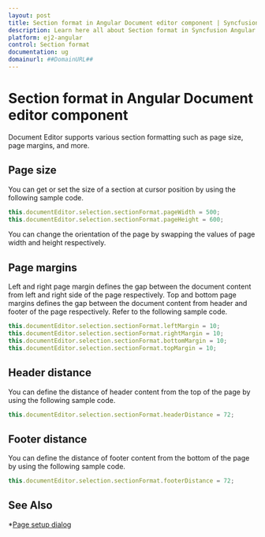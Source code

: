 ```yaml
---
layout: post
title: Section format in Angular Document editor component | Syncfusion
description: Learn here all about Section format in Syncfusion Angular Document editor component of Syncfusion Essential JS 2 and more.
platform: ej2-angular
control: Section format 
documentation: ug
domainurl: ##DomainURL##
---
```


# Section format in Angular Document editor component

Document Editor supports various section formatting such as page size, page margins, and more.

## Page size

You can get or set the size of a section at cursor position by using the following sample code.

```typescript
this.documentEditor.selection.sectionFormat.pageWidth = 500;
this.documentEditor.selection.sectionFormat.pageHeight = 600;
```

You can change the orientation of the page by swapping the values of page width and height respectively.

## Page margins

Left and right page margin defines the gap between the document content from left and right side of the page respectively. Top and bottom page margins defines the gap between the document content from header and footer of the page respectively.
Refer to the following sample code.

```typescript
this.documentEditor.selection.sectionFormat.leftMargin = 10;
this.documentEditor.selection.sectionFormat.rightMargin = 10;
this.documentEditor.selection.sectionFormat.bottomMargin = 10;
this.documentEditor.selection.sectionFormat.topMargin = 10;
```

## Header distance

You can define the distance of header content from the top of the page by using the following sample code.

```typescript
this.documentEditor.selection.sectionFormat.headerDistance = 72;
```

## Footer distance

You can define the distance of footer content from the bottom of the page by using the following sample code.

```typescript
this.documentEditor.selection.sectionFormat.footerDistance = 72;
```

## See Also

*[Page setup dialog](../document-editor/dialog#page-setup-dialog)